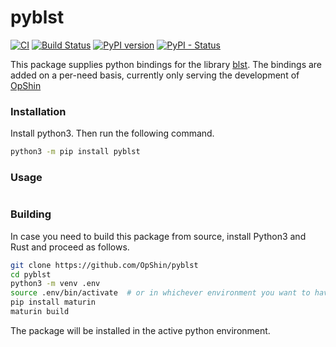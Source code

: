 pyblst
=======
[![CI](https://github.com/OpShin/pyblst/actions/workflows/CI.yml/badge.svg)](https://github.com/OpShin/pyblst/actions/workflows/CI.yml)
[![Build Status](https://app.travis-ci.com/OpShin/pyblst.svg?branch=master)](https://app.travis-ci.com/OpShin/pyblst)
[![PyPI version](https://badge.fury.io/py/pyblst.svg)](https://pypi.org/project/pyblst/)
[![PyPI - Status](https://img.shields.io/pypi/status/pyblst.svg)](https://pypi.org/project/pyblst/)

This package supplies python bindings for the library [blst](https://github.com/supranational/blst).
The bindings are added on a per-need basis, currently only serving the development of [OpShin](https://github.com/opshin)


### Installation

Install python3. Then run the following command.

```bash
python3 -m pip install pyblst
```

### Usage


```python


```

### Building

In case you need to build this package from source, install Python3 and Rust and proceed as follows.

```bash
git clone https://github.com/OpShin/pyblst
cd pyblst
python3 -m venv .env
source .env/bin/activate  # or in whichever environment you want to have it installed
pip install maturin
maturin build
```

The package will be installed in the active python environment.
